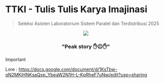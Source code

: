 # TTKI - Tulis Tulis Karya Imajinasi

> Seleksi Asisten Laboratorium Sistem Paralel dan Terdistribusi 2025
<p align="center">
    <img src="https://github.com/user-attachments/assets/d05968ef-2061-46d0-9d28-cd8f4087c20f">
</p>
    <h3 align="center">"Peak story ✋😐✋"</h3>


> [!IMPORTANT]
> Lore        : https://docs.google.com/document/d/1KsTbw-qN2MKjHNKsaQxp_YbeaW2N1H-L-KpRheF7uNw/edit?usp=sharing
